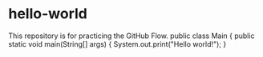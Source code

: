 # hello-world
This repository is for practicing the GitHub Flow.
public class Main {
    public static void main(String[] args) {
    System.out.print("Hello world!");
    }
    
